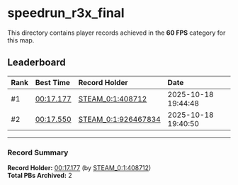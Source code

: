 # speedrun_r3x_final

This directory contains player records achieved in the **60 FPS** category for this map.

## Leaderboard

| Rank | Best Time | Record Holder | Date                |
| :--- | :-------- | :------------ | :------------------ |
| #1   | [00:17.177](./00017177_STEAM_0_1_408712_20251018-194448.zip) | [STEAM_0:1:408712](https://speedrun16.com/profile/STEAM_0:1:408712)   | 2025-10-18 19:44:48 |
| #2   | [00:17.550](./00017550_STEAM_0_1_926467834_20251018-194050.zip) | [STEAM_0:1:926467834](https://speedrun16.com/profile/STEAM_0:1:926467834)   | 2025-10-18 19:40:50 |

---

### Record Summary
**Record Holder:** [00:17.177](./00017177_STEAM_0_1_408712_20251018-194448.zip) (by [STEAM_0:1:408712](https://speedrun16.com/profile/STEAM_0:1:408712))  
**Total PBs Archived:** 2